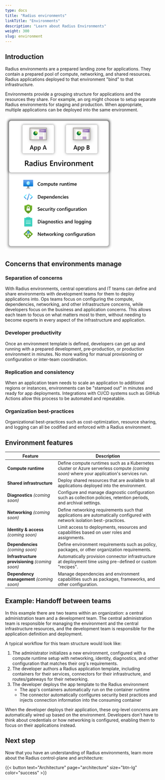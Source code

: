 ```yaml
---
type: docs
title: "Radius environments"
linkTitle: "Environments"
description: "Learn about Radius Environments"
weight: 300
slug: environment
---
```


## Introduction

Radius environments are a prepared landing zone for applications. They contain a prepared pool of compute, networking, and shared resources. Radius applications deployed to that environment "bind" to that infrastructure.

Environments provide a grouping structure for applications and the resources they share. For example, an org might choose to setup separate Radius environments for staging and production. When appropriate, multiple applications can be deployed into the same environment.



<img src="env-with-apps-example.png" alt="Diagram of multiple Radius environments deployed to Azure. One environment contains 1 app, the other environment contains multiple apps." width="350px" />

## Concerns that environments manage

### Separation of concerns

With Radius environments, central operations and IT teams can define and share environments with development teams for them to deploy applications into. Ops teams focus on configuring the compute, dependencies, networking, and other infrastructure concerns, while developers focus on the business and application concerns. This allows each team to focus on what matters most to them, without needing to become experts in every aspect of the infrastructure and application.

### Developer productivity

Once an environment template is defined, developers can get up and running with a prepared development, pre-production, or production environment in minutes. No more waiting for manual provisioning or configuration or inter-team coordination.

### Replication and consistency

When an application team needs to scale an application to additional regions or instances, environments can be "stamped out" in minutes and ready for app deployments. Integrations with CI/CD systems such as GitHub Actions allow this process to be automated and repeatable.

### Organization best-practices

Organizational best-practices such as cost-optimization, resource sharing, and logging can all be codified and enforced with a Radius environment.

## Environment features

| Feature | Description |
|---------|-------------|
| **Compute runtime** | Define compute runtimes such as a Kubernetes cluster or Azure serverless compute *(coming soon)* where your application's services run. |
| **Shared infrastructure** | Deploy shared resources that are available to all applications deployed into the environment.
| **Diagnostics** *(coming soon)* | Configure and manage diagnostic configuration such as collection policies, retention periods, and archival settings.
| **Networking** *(coming soon)* | Define networking requirements such that applications are automatically configured with network isolation best-practices.
| **Identity & access** *(coming soon)* | Limit access to deployments, resources and capabilities based on user roles and assignments.
| **Dependencies** *(coming soon)* | Define environment requirements such as policy, packages, or other organization requirements.
| **Infrastructure provisioning** *(coming soon)* | Automatically provision connector infrastructure at deployment time using pre-defined or custom "recipes".
| **Dependency management** *(coming soon)* | Manage dependencies and environment capabilities such as packages, frameworks, and other configuration.

## Example: Handoff between teams

In this example there are two teams within an organization: a central administration team and a development team. The central administration team is responsible for managing the environment and the central infrastructure resources, and the development team is responsible for the application definition and deployment.

A typical workflow for this team structure would look like:

1. The administrator initializes a new environment, configured with a compute runtime setup with networking, identity, diagnostics, and other configuration that matches their org's requirements.
1. The developer authors a Radius application template, including containers for their services, connectors for their infrastructure, and routes/gateways for their networking.
1. The developer deploys the app template to the Radius environment
   - The app's containers automatically run on the container runtime
   - The connector automatically configures security best practices and injects connection information into the consuming container

When the developer deploys their application, these org-level concerns are automatically wired up based on the environment. Developers don't have to think about credentials or how networking is configured, enabling them to focus on their applications instead.

## Next step

Now that you have an understanding of Radius environments, learn more about the Radius control-plane and architecture:

{{< button text="Architecture" page="architecture" size="btn-lg" color="success" >}}
